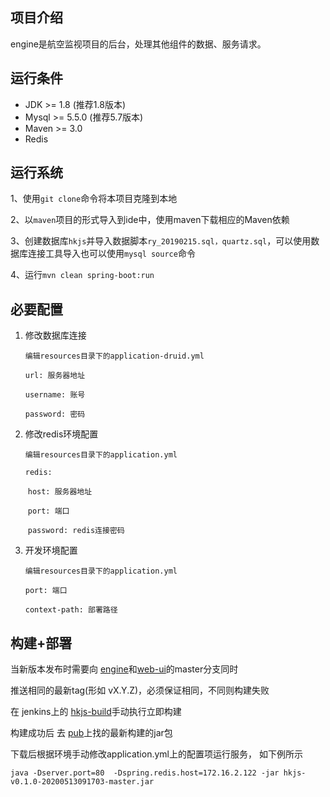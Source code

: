 ## 项目介绍

engine是航空监视项目的后台，处理其他组件的数据、服务请求。

## 运行条件

- JDK >= 1.8 (推荐1.8版本)
- Mysql >= 5.5.0 (推荐5.7版本)
- Maven >= 3.0
- Redis

## 运行系统

1、使用`git clone`命令将本项目克隆到本地

2、以`maven`项目的形式导入到ide中，使用maven下载相应的Maven依赖

3、创建数据库`hkjs`并导入数据脚本`ry_20190215.sql，quartz.sql`，可以使用数据库连接工具导入也可以使用`mysql source`命令

4、运行`mvn clean spring-boot:run`

## 必要配置

1. 修改数据库连接

	`编辑resources目录下的application-druid.yml`

	`url: 服务器地址`

	`username: 账号`

	`password: 密码`

2. 修改redis环境配置

	`编辑resources目录下的application.yml`

	`redis:`

	​	`host: 服务器地址`

	​	`port: 端口`

	​	`password: redis连接密码`

3. 开发环境配置

	`编辑resources目录下的application.yml`

	`port: 端口`

	`context-path: 部署路径`

## 构建+部署

当新版本发布时需要向 [engine](http://172.16.6.201/hkjs/engine)和[web-ui](http://172.16.6.201/hkjs/web-ui)的master分支同时

推送相同的最新tag(形如 vX.Y.Z)，必须保证相同，不同则构建失败

在 jenkins上的 [hkjs-build](http://172.16.6.213:8080/jenkins/job/hkjs-build/)手动执行立即构建

构建成功后 去 [pub](http://172.16.6.189/pub/pkg_output/other/hkjs/)上找的最新构建的jar包

下载后根据环境手动修改application.yml上的配置项运行服务， 如下例所示

    java -Dserver.port=80  -Dspring.redis.host=172.16.2.122 -jar hkjs-v0.1.0-20200513091703-master.jar